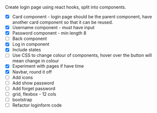 Create login page using react hooks, split into components.

- [x] Card component - login page should be the parent component, have another card component so that it can be reused.
- [x] Username component - must have input
- [x] Password component - min length 8
- [ ] Back component
- [x] Log in component
- [x] Include states
- [ ] Use CSS to change colour of components, hover over the button will mean change in colour
- [x] Experiment with pages if have time 
- [x] Navbar, round it off
- [ ] Add icons
- [ ] Add show password
- [ ] Add forget password
- [ ] grid, flexbox - 12 cols
- [ ] bootstrap
- [ ] Refactor loginform code
